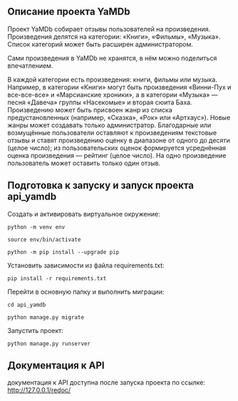 ## Описание проекта YaMDb
Проект YaMDb собирает отзывы пользователей на произведения. Произведения делятся на категории: «Книги», «Фильмы», «Музыка».
Список категорий может быть расширен администратором.

Сами произведения в YaMDb не хранятся, в нём можно поделиться впечатлением.

В каждой категории есть произведения: книги, фильмы или музыка.
Например, в категории «Книги» могут быть произведения «Винни-Пух и все-все-все» 
и «Марсианские хроники», а в категории «Музыка» — песня «Давеча» группы «Насекомые» и вторая сюита Баха.
Произведению может быть присвоен жанр из списка предустановленных (например, «Сказка», «Рок» или «Артхаус»).
Новые жанры может создавать только администратор.
Благодарные или возмущённые пользователи оставляют к произведениям текстовые отзывы 
и ставят произведению оценку в диапазоне от одного до десяти (целое число); 
из пользовательских оценок формируется усреднённая оценка произведения — рейтинг (целое число). 
На одно произведение пользователь может оставить только один отзыв.

## Подготовка к запуску и запуск проекта api_yamdb

Cоздать и активировать виртуальное окружение:

```
python -m venv env
```

```
source env/bin/activate
```

```
python -m pip install --upgrade pip
```

Установить зависимости из файла requirements.txt:

```
pip install -r requirements.txt
```

Перейти в основную папку и выполнить миграции:

```
cd api_yamdb
```

```
python manage.py migrate
```

Запустить проект:

```
python manage.py runserver
```

## Документация к API
документация к API доступна после запуска проекта по ссылке:
http://127.0.0.1/redoc/
